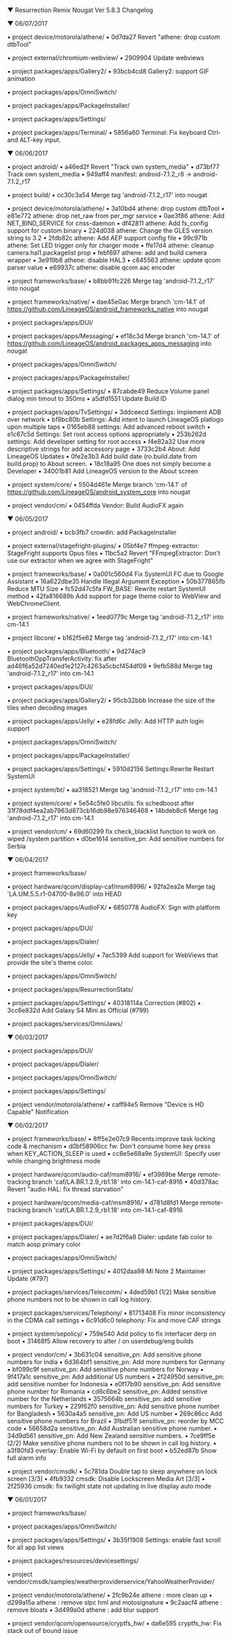 
 ▼ Resurrection Remix Nougat Ver 5.8.3 Changelog


 ▼ 06/07/2017


 ▪ project device/motorola/athene/
 ▪ 0d7da27 Revert "athene: drop custom dtbTool"

 ▪ project external/chromium-webview/
 ▪ 2909904 Update webviews

 ▪ project packages/apps/Gallery2/
 ▪ 93bcb4cd8 Gallery2: support GIF animation

 ▪ project packages/apps/OmniSwitch/

 ▪ project packages/apps/PackageInstaller/

 ▪ project packages/apps/Settings/

 ▪ project packages/apps/Terminal/
 ▪ 5856a60 Terminal: Fix keyboard Ctrl- and ALT-key input.

 ▼ 06/06/2017


 ▪ project android/
 ▪ a46ed2f Revert "Track own system_media"
 ▪ d73bf77 Track own system_media
 ▪ 949aff4 manifest: android-7.1.2_r8 -> android-7.1.2_r17

 ▪ project build/
 ▪ cc30c3a54 Merge tag 'android-7.1.2_r17' into nougat

 ▪ project device/motorola/athene/
 ▪ 3a10bd4 athene: drop custom dtbTool
 ▪ e81e772 athene: drop net_raw from per_mgr service
 ▪ 0ae3f86 athene: Add NET_BIND_SERVICE for cnss-daemon
 ▪ df42811 athene: Add fs_config support for custom binary
 ▪ 224d038 athene: Change the GLES version string to 3.2
 ▪ 2fdb82c athene: Add AEP support config file
 ▪ 99c971b athene: Set LED trigger only for charger mode
 ▪ ffe17d4 athene: cleanup camera.hal1.packagelist prop
 ▪ febf697 athene: add and build camera wrapper
 ▪ 3e919b8 athene: disable HAL3
 ▪ c845563 athene: update qcom parser value
 ▪ e69937c athene: disable qcom aac encoder

 ▪ project frameworks/base/
 ▪ b8bb91fc226 Merge tag 'android-7.1.2_r17' into nougat

 ▪ project frameworks/native/
 ▪ dae45e0ac Merge branch 'cm-14.1' of https://github.com/LineageOS/android_frameworks_native into nougat

 ▪ project packages/apps/DUI/

 ▪ project packages/apps/Messaging/
 ▪ ef18c3d Merge branch 'cm-14.1' of https://github.com/LineageOS/android_packages_apps_messaging into nougat

 ▪ project packages/apps/OmniSwitch/

 ▪ project packages/apps/PackageInstaller/

 ▪ project packages/apps/Settings/
 ▪ 87cabde49 Reduce Volume panel dialog min timout to 350ms
 ▪ a5dfd1551 Update Build ID

 ▪ project packages/apps/TvSettings/
 ▪ 3ddceecd Settings: Implement ADB over network
 ▪ bf8bc80b Settings: Add intent to launch LineageOS platlogo upon multiple taps
 ▪ 0165eb88 settings: Add advanced reboot switch
 ▪ e1c67c5d Settings: Set root access options appropriately
 ▪ 253b262d settings: Add developer setting for root access
 ▪ f4e82a32 Use more descriptive strings for add accessory page
 ▪ 3733c2b4 About: Add LineageOS Updates
 ▪ 0fe2e3b3 Add build date (ro.build.date from build.prop) to About screen.
 ▪ 18c18a95 One does not simply become a Developer
 ▪ 34001b81 Add LineageOS version to the About screen

 ▪ project system/core/
 ▪ 5504d461e Merge branch 'cm-14.1' of https://github.com/LineageOS/android_system_core into nougat

 ▪ project vendor/cm/
 ▪ 0454ffda Vendor: Build AudioFX again

 ▼ 06/05/2017


 ▪ project android/
 ▪ bcb3fb7 crowdin: add PackageInstaller

 ▪ project external/stagefright-plugins/
 ▪ 05bf4e7 ffmpeg-extractor: StageFright supports Opus files
 ▪ 11bc5a2 Revert "FFmpegExtractor: Don't use our extractor when we agree with StageFright"

 ▪ project frameworks/base/
 ▪ 0a001c560d4 Fix SystemUI FC due to Google Assistant
 ▪ 16a622dbe35 Handle Illegal Argument Exception
 ▪ 50b377865fb Reduce MTU Size
 ▪ fc52d47c5fa FW_BASE: Rewrite restart SystemUI method
 ▪ 42fa816689b Add support for page theme color to WebView and WebChromeClient.

 ▪ project frameworks/native/
 ▪ 1eed0779c Merge tag 'android-7.1.2_r17' into cm-14.1

 ▪ project libcore/
 ▪ b162f5e62 Merge tag 'android-7.1.2_r17' into cm-14.1

 ▪ project packages/apps/Bluetooth/
 ▪ 9d274ac9 BluetoothOppTransferActivity: fix after ad46f6a52d7240ed1e2127c4263a5cbcf454df09
 ▪ 9efb588d Merge tag 'android-7.1.2_r17' into cm-14.1

 ▪ project packages/apps/DUI/

 ▪ project packages/apps/Gallery2/
 ▪ 95cb32bbb Increase the size of the tiles when decoding images

 ▪ project packages/apps/Jelly/
 ▪ e28fd6c Jelly: Add HTTP auth login support

 ▪ project packages/apps/OmniSwitch/

 ▪ project packages/apps/PackageInstaller/

 ▪ project packages/apps/Settings/
 ▪ 5910d2156 Settings:Rewrite Restart SystemUI

 ▪ project system/bt/
 ▪ aa318521 Merge tag 'android-7.1.2_r17' into cm-14.1

 ▪ project system/core/
 ▪ 5e54c5fe0 libcutils: fix schedboost after 31f78ddf4ea2ab7963d873cb16db98e976346468
 ▪ 14bdeb8c6 Merge tag 'android-7.1.2_r17' into cm-14.1

 ▪ project vendor/cm/
 ▪ 69d60299 fix check_blacklist function to work on wiped /system partition
 ▪ d0be1614 sensitive_pn: Add sensitive numbers for Serbia

 ▼ 06/04/2017


 ▪ project frameworks/base/

 ▪ project hardware/qcom/display-caf/msm8996/
 ▪ 92fa2ea2e Merge tag 'LA.UM.5.5.r1-04700-8x96.0' into HEAD

 ▪ project packages/apps/AudioFX/
 ▪ 6850778 AudioFX: Sign with platform key

 ▪ project packages/apps/DUI/

 ▪ project packages/apps/Dialer/

 ▪ project packages/apps/Jelly/
 ▪ 7ac5399 Add support for WebViews that provide the site's theme color.

 ▪ project packages/apps/OmniSwitch/

 ▪ project packages/apps/ResurrectionStats/

 ▪ project packages/apps/Settings/
 ▪ 40318114a Correction (#802)
 ▪ 3cc6e832d Add Galaxy S4 Mini as Official (#799)

 ▪ project packages/services/OmniJaws/

 ▼ 06/03/2017


 ▪ project packages/apps/DUI/

 ▪ project packages/apps/Dialer/

 ▪ project packages/apps/OmniSwitch/

 ▪ project packages/apps/Settings/

 ▪ project vendor/motorola/athene/
 ▪ caff94e5 Remove "Device is HD Capable" Notification

 ▼ 06/02/2017


 ▪ project frameworks/base/
 ▪ 8ff5e2e07c9 Recents:improve task locking code & mechanism
 ▪ d0bf58906cc fw: Don't consume home key press when KEY_ACTION_SLEEP is used
 ▪ cc8e5e68a9e SystemUI: Specify user while changing brightness mode

 ▪ project hardware/qcom/audio-caf/msm8916/
 ▪ ef3989be Merge remote-tracking branch 'caf/LA.BR.1.2.9_rb1.18' into cm-14.1-caf-8916
 ▪ 40d378ac Revert "audio HAL: fix thread starvation"

 ▪ project hardware/qcom/media-caf/msm8916/
 ▪ d781d8fd1 Merge remote-tracking branch 'caf/LA.BR.1.2.9_rb1.18' into cm-14.1-caf-8916

 ▪ project packages/apps/DUI/

 ▪ project packages/apps/Dialer/
 ▪ ae7d2f6a8 Dialer: update fab color to match aosp primary color

 ▪ project packages/apps/OmniSwitch/

 ▪ project packages/apps/Settings/
 ▪ 4012daa98 Mi Note 2 Maintainer Update (#797)

 ▪ project packages/services/Telecomm/
 ▪ 4ded59b1 (1/2) Make sensitive phone numbers not to be shown in call log history.

 ▪ project packages/services/Telephony/
 ▪ 81713408 Fix minor inconsistency in the CDMA call settings
 ▪ 6c91d6c0 telephony: Fix and move CAF strings

 ▪ project system/sepolicy/
 ▪ 759e540 Add policy to fix interfacer derp on boot
 ▪ 31468f5 Allow recovery to alter / on userdebug/eng builds

 ▪ project vendor/cm/
 ▪ 3b631c04 sensitive_pn: Add sensitive phone numbers for India
 ▪ 6d364bf1 sensitive_pn: Add more numbers for Germany
 ▪ bf099c9f sensitive_pn: Add sensitive phone numbers for Norway
 ▪ 9f417a1c sensitive_pn: Add additional US numbers
 ▪ 2f24950d sensitive_pn: add sensitive number for Indonesia
 ▪ e0f17b90 sensitive_pn: Add sensitive phone number for Romania
 ▪ cd6c6be2 sensitive_pn: Added sensitive number for the Netherlands
 ▪ 3575664b sensitive_pn: add sensitive numbers for Turkey
 ▪ 229f62f0 sensitive_pn: Add sensitive phone number for Bangladesh
 ▪ 5630a4a5 sensitive_pn: Add US number
 ▪ 269c86cc Add sensitive phone numbers for Brazil
 ▪ 3fbdf51f sensitive_pn: reorder by MCC code
 ▪ 56658d2a sensitive_pn: Add Australian sensitive phone number.
 ▪ 34d9d561 sensitive_pn: Add New Zealand sensitive numbers.
 ▪ 7ce9ff5e (2/2) Make sensitive phone numbers not to be shown in call log history.
 ▪ a3f80fd3 overlay: Enable Wi-Fi by default on first boot
 ▪ b52ed87b Show full alarm info

 ▪ project vendor/cmsdk/
 ▪ 5c781da Double tap to sleep anywhere on lock screen [3/3]
 ▪ 4fb9332 cmsdk: Disable Lockscreen Media Art [3/3]
 ▪ 2f25936 cmsdk: fix twilight state not updating in live display auto mode

 ▼ 06/01/2017


 ▪ project frameworks/base/

 ▪ project packages/apps/OmniSwitch/

 ▪ project packages/apps/Settings/
 ▪ 3b35f1908 Settings: enable fast scroll for all app list views

 ▪ project packages/resources/devicesettings/

 ▪ project vendor/cmsdk/samples/weatherproviderservice/YahooWeatherProvider/

 ▪ project vendor/motorola/athene/
 ▪ 2fc9b24e athene : more clean up
 ▪ d299a15a athene : remove slpc hml and motosignature
 ▪ 9c2aacf4 athene : remove bloats
 ▪ 3d499a0d athene : add blur support

 ▪ project vendor/qcom/opensource/cryptfs_hw/
 ▪ da6e595 cryptfs_hw: Fix stack out of bound issue

